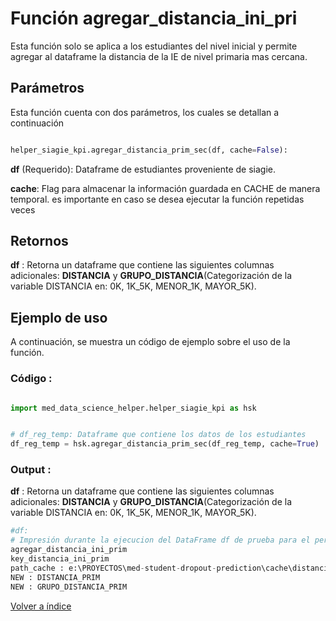 Función **agregar_distancia_ini_pri**
==============================
<p1> Esta función solo se aplica a los estudiantes del nivel inicial y permite agregar al dataframe la distancia de la IE de nivel primaria mas cercana.</p1>

**<h2>Parámetros</h2>**
<p> Esta función cuenta con dos parámetros, los cuales se detallan a continuación</p>

```Python

helper_siagie_kpi.agregar_distancia_prim_sec(df, cache=False):

```
<p1><strong>df</strong> (Requerido): Dataframe de estudiantes proveniente de siagie.</p1>

<p1><strong>cache</strong>: Flag para almacenar la información guardada en CACHE de manera temporal. es importante en caso se desea ejecutar la función repetidas veces</p1>

**<h2>Retornos</h2>**

<p1><strong>df</strong> : Retorna un dataframe que contiene las siguientes columnas adicionales: <strong>DISTANCIA</strong> y <strong>GRUPO_DISTANCIA</strong>(Categorización de la variable DISTANCIA  en: 0K, 1K_5K, MENOR_1K, MAYOR_5K). </p1>

<p1> </p1>


**<h2>Ejemplo de uso</h2>**
<p1> A continuación, se muestra un código de ejemplo sobre el uso de la función.</p1>


**<h3>Código :</h3>**
```Python

import med_data_science_helper.helper_siagie_kpi as hsk


# df_reg_temp: Dataframe que contiene los datos de los estudiantes
df_reg_temp = hsk.agregar_distancia_prim_sec(df_reg_temp, cache=True)    

```

**<h3>Output :</h3>**

<p1><strong>df</strong> : Retorna un dataframe que contiene las siguientes columnas adicionales: <strong>DISTANCIA</strong> y <strong>GRUPO_DISTANCIA</strong>(Categorización de la variable DISTANCIA  en: 0K, 1K_5K, MENOR_1K, MAYOR_5K).</p1>


```Python
#df: 
# Impresión durante la ejecucion del DataFrame df de prueba para el periodo 2020 y 3 años de histórico:
agregar_distancia_ini_prim
key_distancia_ini_prim
path_cache : e:\PROYECTOS\med-student-dropout-prediction\cache\distancia_ini_prim.h5
NEW : DISTANCIA_PRIM
NEW : GRUPO_DISTANCIA_PRIM

```


[Volver a índice](../../docsPrincipal.md ) $~~~~~~~~~~~~~~~~~~~~~~~~~~~~~~~~~~~~~~~~~~~~~~~~~~~~~~~~~~~~~~~~~~~~~~~~~~~~~~~~~~~~~~~~~~~~~~~~~~~~~~~~~~~~~~~~~~~~~~~~~~~~~~~~~~~~~~~~~~~~~~~~~~~~~~~~~~~~~~~$ 
